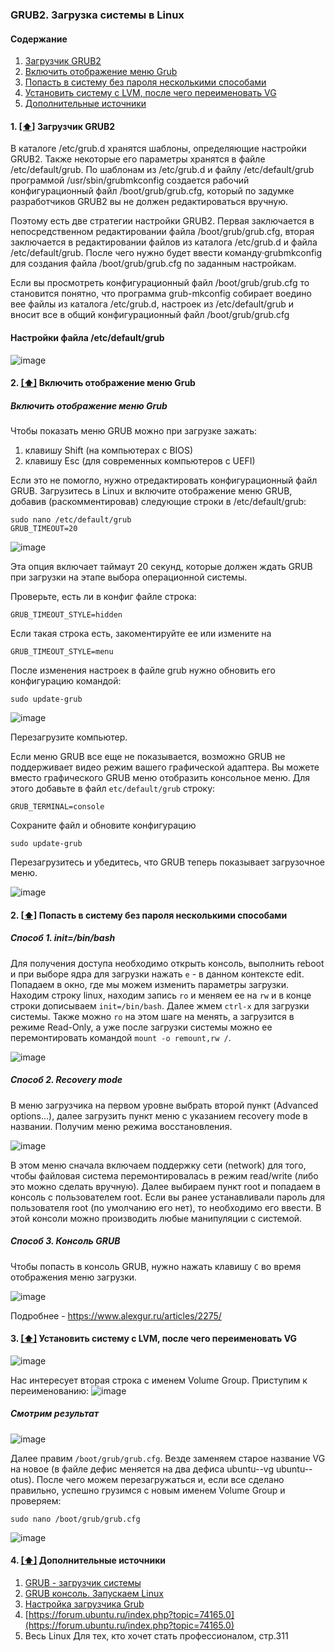 ### GRUB2. Загрузка системы в Linux

#### <a name='toc'>Содержание</a>

1. [Загрузчик GRUB2](#grub2)
2. [Включить отображение меню Grub](#entrymenugrub)
3. [Попасть в систему без пароля несколькими способами](#&&&&&&&&&&&&&)
4. [Установить систему с LVM, после чего переименовать VG](#&&&&&&&&&&)
5. [Дополнительные источники](#recommended_sources)

#### 1. [[⬆]](#toc) <a name='grub2'>Загрузчик GRUB2</a>

В каталоге /etc/grub.d хранятся шаблоны, определяющие настройки GRUB2. Также некоторые его параметры хранятся в файле /etc/default/grub. По шаблонам из /etc/grub.d и файлу /etc/default/grub программой /usr/sbin/grubmkconfig создается рабочий конфигурационный файл /boot/grub/grub.cfg, который по задумке разработчиков GRUВ2 вы не должен редактироваться вручную. 

Поэтому есть две стратегии настройки GRUB2. Первая заключается в непосредственном редактировании файла /boot/grub/grub.cfg,  вторая заключается в редактировании файлов из каталога /etc/grub.d и файла /etc/default/grub. После чего нужно будет ввести кoмaндy·grubmkconfig для создания файла /boot/grub/grub.cfg по заданным настройкам. 

Если вы просмотреть конфигурационный файл /boot/grub/grub.cfg то становится понятно, что программа grub-mkconfig собирает воедино вее файлы из каталога /etc/grub.d, настроек из /etc/default/grub и вносит все в общий конфигурационный файл /boot/grub/grub.cfg

#### Настройки файла /etc/default/grub
 
![image](https://github.com/user-attachments/assets/49a1d4dd-ddeb-47a9-a030-4227edd79764)


#### 2. [[⬆]](#toc) <a name='entrymenugrub'>Включить отображение меню Grub</a>

#####  Включить отображение меню Grub
Чтобы показать меню GRUB можно при загрузке зажать:

1. клавишу Shift (на компьютерах с BIOS)
2. клавишу Esc (для современных компьютеров с UEFI)

Если это не помогло, нужно отредактировать конфигурационный файл GRUB. Загрузитесь в Linux и включите отображение меню GRUB, добавив (раскомментировав) следующие строки в /etc/default/grub:
```
sudo nano /etc/default/grub
GRUB_TIMEOUT=20
```
![image](https://github.com/user-attachments/assets/f1cfc73a-84a9-4e7b-bbc1-fc762660a1a2)

Эта опция включает таймаут 20 секунд, которые должен ждать GRUB при загрузки на этапе выбора операционной системы.

Проверьте, есть ли в конфиг файле строка:
```
GRUB_TIMEOUT_STYLE=hidden
```

Если такая строка есть, закоментируйте ее или измените на
```
GRUB_TIMEOUT_STYLE=menu
```
После изменения настроек в файле grub нужно обновить его конфигурацию командой:
```
sudo update-grub
```
![image](https://github.com/user-attachments/assets/eb5225fd-4b8e-427d-89ce-5b329cd73f59)

Перезагрузите компьютер.

Если меню GRUB все еще не показывается, возможно GRUB не поддерживает видео режим вашего графической адаптера. Вы можете вместо графического GRUB меню отобразить консольное меню. Для этого добавьте в файл `etc/default/grub` строку:
```
GRUB_TERMINAL=console
```

Сохраните файл и обновите конфигурацию
```
sudo update-grub
```
Перезагрузитесь и убедитесь, что GRUB теперь показывает загрузочное меню.  

![image](https://github.com/user-attachments/assets/ae603526-9bbe-44c9-8394-4ccc384a38d7)



#### 2. [[⬆]](#toc) <a name='availability'>Попасть в систему без пароля несколькими способами</a>

#####  Способ 1. init=/bin/bash
Для получения доступа необходимо открыть консоль, выполнить reboot и при выборе ядра для загрузки нажать `e` - в данном контексте edit. Попадаем в окно, где мы можем изменить параметры загрузки. Находим строку linux, находим запись `ro` и меняем ее на `rw` и в конце строки дописываем `init=/bin/bash`. Далее жмем `сtrl-x` для загрузки системы. Также можно `ro` на этом шаге на менять, а загрузится в режиме Read-Only, а уже после загрузки системы можно ее перемонтировать командой `mount -o remount,rw /`.  

![image](https://github.com/user-attachments/assets/0574e83c-526c-4cef-aaa2-4640f9d699fa)


#####  Способ 2. Recovery mode
В меню загрузчика на первом уровне выбрать второй пункт (Advanced options…), далее загрузить пункт меню с указанием recovery mode в названии.  Получим меню режима восстановления.

![image](https://github.com/user-attachments/assets/1eedee3c-86aa-47cf-ac5a-77b820f6f0a3)

В этом меню сначала включаем поддержку сети (network) для того, чтобы файловая система перемонтировалась в режим read/write (либо это можно сделать вручную). Далее выбираем пункт root и попадаем в консоль с пользователем root. Если вы ранее устанавливали пароль для пользователя root (по умолчанию его нет), то необходимо его ввести.  В этой консоли можно производить любые манипуляции с системой.

#####  Способ 3. Консоль GRUB
Чтобы попасть в консоль GRUB, нужно нажать клавишу `C` во время отображения меню загрузки.

![image](https://github.com/user-attachments/assets/2338bab3-e4fe-4545-b5c4-9ceb4724f036)

Подробнее - https://www.alexgur.ru/articles/2275/




#### 3. [[⬆]](#toc) <a name='availability'>Установить систему с LVM, после чего переименовать VG</a>

![image](https://github.com/user-attachments/assets/8c9e9f17-0233-4289-b78d-8b05094dd06d)

Нас интересует вторая строка с именем Volume Group. Приступим к переименованию:
![image](https://github.com/user-attachments/assets/0446f614-ec8b-4b84-84ce-bba58873351b)

##### Смотрим результат

![image](https://github.com/user-attachments/assets/e86af9c3-9b44-482d-8683-fc79bdb4b260)


Далее правим `/boot/grub/grub.cfg`. Везде заменяем старое название VG на новое (в файле дефис меняется на два дефиса ubuntu--vg ubuntu--otus).
После чего можем перезагружаться и, если все сделано правильно, успешно грузимся с новым именем Volume Group и проверяем:

```
sudo nano /boot/grub/grub.cfg
```
![image](https://github.com/user-attachments/assets/e95d35c3-a1ad-4f1b-902e-e856d0496be7)




#### 4. [[⬆]](#toc) <a name='recommended_sources'>Дополнительные источники</a>

1. [GRUB - загрузчик системы](https://help.ubuntu.ru/wiki/grub)
2. [GRUB консоль. Запускаем Linux](https://www.alexgur.ru/articles/2275/)
3. [Настройка загрузчика Grub](https://losst.pro/nastrojka-zagruzchika-grub)
4. [https://forum.ubuntu.ru/index.php?topic=74165.0](https://forum.ubuntu.ru/index.php?topic=74165.0) 
5. Весь Linux Для тех, кто хочет стать профессионалом, стр.311

